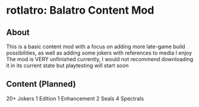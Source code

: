 # rotlatro: Balatro Content Mod

## About

This is a basic content mod with a focus on adding more late-game build possibilities, as well as adding some jokers with references to media I enjoy
The mod is VERY unfinished currently, I would not recommend downloading it in its current state but playtesting will start soon

## Content (Planned)

20+ Jokers
1 Edition
1 Enhancement
2 Seals
4 Spectrals
